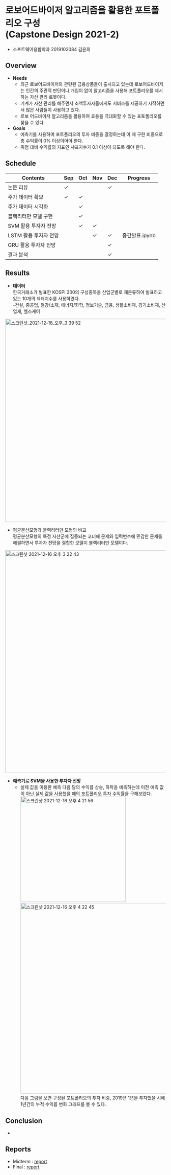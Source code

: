 # 로보어드바이저 알고리즘을 활용한 포트폴리오 구성<br>(Capstone Design 2021-2)
* 소프트웨어융합학과 2019102084 김윤희
## Overview
* **Needs**
  * 최근 로보어드바이저와 관련된 금융상품들이 출시되고 있는데 로보어드바이저는 인간의 주관적 판단이나 개입이 없이 알고리즘을 사용해 포트폴리오를 제시하는 자산 관리 로봇이다.
  * 기계가 자산 관리를 해주면서 소액투자자들에게도 서비스를 제공하기 시작하면서 많은 사람들이 사용하고 있다.
  * 로보 어드바이저 알고리즘을 활용하여 효용을 극대화할 수 있는 포토폴리오를 찾을 수 있다.
* **Goals**
  * 예측기를 사용하여 포트폴리오의 투자 비중을 결정하는데 이 때 구한 비중으로 총 수익률이 0% 이상이어야 한다.
  * 위험 대비 수익률의 지표인 샤프지수가 0.1 이상이 되도록 해야 한다.
## Schedule
|Contents|Sep|Oct|Nov|Dec|Progress|
|---|---|---|---|---|---|
|논문 리뷰|✓|||✓||
|주가 데이터 확보|✓|✓||||
|주가 데이터 시각화||✓||||
|블랙리터만 모델 구현||✓||||
|SVM 활용 투자자 전망||✓|✓|||
|LSTM 활용 투자자 전망|||✓|✓|중간발표.ipynb|
|GRU 활용 투자자 전망||||✓||
|결과 분석||||✓||
## Results
* **데이터**<br>
한국거래소가 발표한 KOSPI 200의 구성종목을 산업군별로 재분류하여 발표하고 있는 10개의 섹터지수를 사용하였다.<br>
-건설, 중공업, 철강/소재, 에너지/화학, 정보기술, 금융, 생활소비재, 경기소비재, 산업재, 헬스케어
<img width="636" alt="스크린샷_2021-12-16_오후_3 39 52" src="https://user-images.githubusercontent.com/87518915/146712207-8ca5f65b-926e-422f-bea6-fe1903018e6b.png">

* 평균분산모형과 블랙리터만 모형의 비교<br>
평균분산모형의 특정 자산군에 집중되는 코너해 문제와 입력변수에 민감한 문제를 해결하면서 투자자 전망을 결합한 모델이 블랙리터만 모델이다.
<img width="697" alt="스크린샷 2021-12-16 오후 3 22 43" src="https://user-images.githubusercontent.com/87518915/146712384-9f10d3c1-131a-4b3d-b6db-0e73cd3d9939.png">

* **예측기로 SVM을 사용한 투자자 전망**<br>
  * 실제 값을 이용한 예측
    다음 달의 수익률 상승, 하락을 예측하는데 이전 예측 값이 아닌 실제 값을 사용했을 때의 포트폴리오 투자 수익률을 구해보았다.
    <img width="330" alt="스크린샷 2021-12-16 오후 4 21 56" src="https://user-images.githubusercontent.com/87518915/146782137-2f595671-1aab-45c9-9a32-611fd3c0c470.png">
    <img width="596" alt="스크린샷 2021-12-16 오후 4 22 45" src="https://user-images.githubusercontent.com/87518915/146782072-5b7a1d79-7c46-4018-9b46-904533576f9b.png">
    다음 그림을 보면 구성된 포트폴리오의 투자 비중, 2019년 1년을 투자했을 시에 1년간의 누적 수익률 변화 그래프를 볼 수 있다.

## Conclusion
*
## Reports
* Midterm : [report](https://github.com/Yunhee000/portfolio_composition/blob/main/report/2019102084_%E1%84%80%E1%85%B5%E1%86%B7%E1%84%8B%E1%85%B2%E1%86%AB%E1%84%92%E1%85%B4_%E1%84%8C%E1%85%AE%E1%86%BC%E1%84%80%E1%85%A1%E1%86%AB%E1%84%87%E1%85%A1%E1%86%AF%E1%84%91%E1%85%AD.pdf)
* Final : [report](https://github.com/Yunhee000/portfolio_composition/blob/main/report/2019102084_%E1%84%80%E1%85%B5%E1%86%B7%E1%84%8B%E1%85%B2%E1%86%AB%E1%84%92%E1%85%B4_%E1%84%8E%E1%85%AC%E1%84%8C%E1%85%A9%E1%86%BC%E1%84%87%E1%85%A1%E1%86%AF%E1%84%91%E1%85%AD.pdf)
